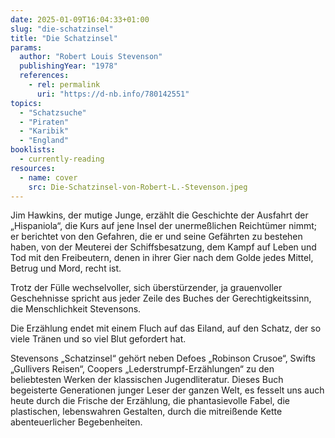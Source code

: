 ```yaml
---
date: 2025-01-09T16:04:33+01:00
slug: "die-schatzinsel"
title: "Die Schatzinsel"
params:
  author: "Robert Louis Stevenson"
  publishingYear: "1978"
  references:
    - rel: permalink
      uri: "https://d-nb.info/780142551"
topics:
  - "Schatzsuche"
  - "Piraten"
  - "Karibik"
  - "England"
booklists:
  - currently-reading
resources:
  - name: cover
    src: Die-Schatzinsel-von-Robert-L.-Stevenson.jpeg
---
```


Jim Hawkins, der mutige Junge, erzählt die Geschichte der Ausfahrt der 
„Hispaniola“, die Kurs auf jene Insel der unermeßlichen Reichtümer nimmt; er 
berichtet von den Gefahren, die er und seine Gefährten zu bestehen haben, von 
der Meuterei der Schiffsbesatzung, dem Kampf auf Leben und Tod mit den 
Freibeutern, denen in ihrer Gier nach dem Golde jedes Mittel, Betrug und Mord, 
recht ist.

Trotz der Fülle wechselvoller, sich überstürzender, ja grauenvoller Geschehnisse
spricht aus jeder Zeile des Buches der Gerechtigkeitssinn, die Menschlichkeit 
Stevensons.

Die Erzählung endet mit einem Fluch auf das Eiland, auf den Schatz, der so viele 
Tränen und so viel Blut gefordert hat.

Stevensons „Schatzinsel“ gehört neben Defoes „Robinson Crusoe“, Swifts 
„Gullivers Reisen“, Coopers „Lederstrumpf-Erzählungen“ zu den beliebtesten 
Werken der klassischen Jugendliteratur. Dieses Buch begeisterte Generationen 
junger Leser der ganzen Welt, es fesselt uns auch heute durch die Frische der 
Erzählung, die phantasievolle Fabel, die plastischen, lebenswahren Gestalten, 
durch die mitreißende Kette abenteuerlicher Begebenheiten.